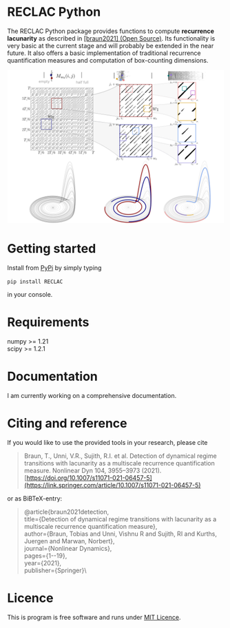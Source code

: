 RECLAC Python
==============

The RECLAC Python package provides functions to compute **recurrence lacunarity** as described in [[braun2021] (Open Source)](https://link.springer.com/article/10.1007/s11071-021-06457-5#article-info). Its functionality is very basic at the current stage and will probably be extended in the near future. It also offers a basic implementation of traditional recurrence quantification measures and computation of box-counting dimensions.


<img src="https://github.com/ToBraun/RECLAC/blob/main/icon.png" alt="drawing" width="750"/>

Getting started
===============

Install from [PyPi](https://pypi.org/project/RECLAC/) by simply typing

`pip install RECLAC` 

in your console.

Requirements
====

numpy >= 1.21\
scipy >= 1.2.1



Documentation
=============

I am currently working on a comprehensive documentation.


Citing and reference
====================
If you would like to use the provided tools in your research, please cite


> Braun, T., Unni, V.R., Sujith, R.I. et al. Detection of dynamical regime transitions with lacunarity as a multiscale recurrence quantification measure. Nonlinear Dyn 104, 3955–3973 (2021). [https://doi.org/10.1007/s11071-021-06457-5](https://link.springer.com/article/10.1007/s11071-021-06457-5)




or as BiBTeX-entry:



>@article{braun2021detection,\
title={Detection of dynamical regime transitions with lacunarity as a multiscale recurrence quantification measure},\
author={Braun, Tobias and Unni, Vishnu R and Sujith, RI and Kurths, Juergen and Marwan, Norbert},\
journal={Nonlinear Dynamics},\
pages={1--19},\
year={2021},\
publisher={Springer}\



Licence
=======
This is program is free software and runs under [MIT Licence](https://opensource.org/licenses/MIT).
